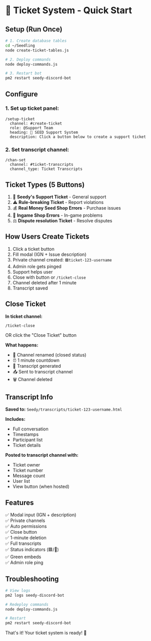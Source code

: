 # 🎫 Ticket System - Quick Start

## Setup (Run Once)

```bash
# 1. Create database tables
cd ~/Seedling
node create-ticket-tables.js

# 2. Deploy commands
node deploy-commands.js

# 3. Restart bot
pm2 restart seedy-discord-bot
```

## Configure

### 1. Set up ticket panel:
```
/setup-ticket
  channel: #create-ticket
  role: @Support Team
  heading: 🎫 SEED Support System
  description: Click a button below to create a support ticket
```

### 2. Set transcript channel:
```
/chan-set
  channel: #ticket-transcripts
  channel_type: Ticket Transcripts
```

## Ticket Types (5 Buttons)

1. 🌱 **Seedy's Support Ticket** - General support
2. ⚠️ **Rule-breaking Ticket** - Report violations
3. 💰 **Real Money Seed Shop Errors** - Purchase issues
4. 🛒 **Ingame Shop Errors** - In-game problems
5. ⚖️ **Dispute resolution Ticket** - Resolve disputes

## How Users Create Tickets

1. Click a ticket button
2. Fill modal (IGN + Issue description)
3. Private channel created: `🟩ticket-123-username`
4. Admin role gets pinged
5. Support helps user
6. Close with button or `/ticket-close`
7. Channel deleted after 1 minute
8. Transcript saved

## Close Ticket

**In ticket channel:**
```
/ticket-close
```

OR click the "Close Ticket" button

**What happens:**
- 🏁 Channel renamed (closed status)
- ⏰ 1 minute countdown
- 📜 Transcript generated
- 📤 Sent to transcript channel
- 🗑️ Channel deleted

## Transcript Info

**Saved to:** `Seedy/transcripts/ticket-123-username.html`

**Includes:**
- Full conversation
- Timestamps
- Participant list
- Ticket details

**Posted to transcript channel with:**
- Ticket owner
- Ticket number
- Message count
- User list
- View button (when hosted)

## Features

✅ Modal input (IGN + description)  
✅ Private channels  
✅ Auto permissions  
✅ Close button  
✅ 1-minute deletion  
✅ Full transcripts  
✅ Status indicators (🟩/🏁)  
✅ Green embeds  
✅ Admin role ping  

## Troubleshooting

```bash
# View logs
pm2 logs seedy-discord-bot

# Redeploy commands
node deploy-commands.js

# Restart
pm2 restart seedy-discord-bot
```

That's it! Your ticket system is ready! 🎉

